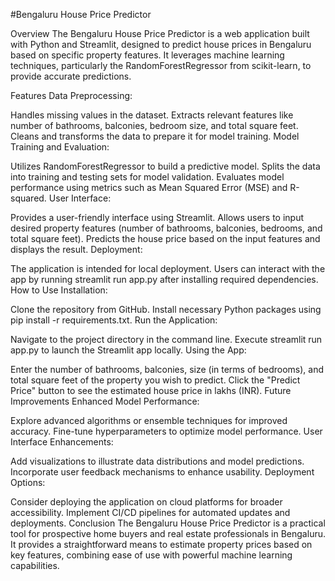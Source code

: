 #Bengaluru House Price Predictor

Overview
The Bengaluru House Price Predictor is a web application built with Python and Streamlit, designed to predict house prices in Bengaluru based on specific property features. It leverages machine learning techniques, particularly the RandomForestRegressor from scikit-learn, to provide accurate predictions.

Features
Data Preprocessing:

Handles missing values in the dataset.
Extracts relevant features like number of bathrooms, balconies, bedroom size, and total square feet.
Cleans and transforms the data to prepare it for model training.
Model Training and Evaluation:

Utilizes RandomForestRegressor to build a predictive model.
Splits the data into training and testing sets for model validation.
Evaluates model performance using metrics such as Mean Squared Error (MSE) and R-squared.
User Interface:

Provides a user-friendly interface using Streamlit.
Allows users to input desired property features (number of bathrooms, balconies, bedrooms, and total square feet).
Predicts the house price based on the input features and displays the result.
Deployment:

The application is intended for local deployment.
Users can interact with the app by running streamlit run app.py after installing required dependencies.
How to Use
Installation:

Clone the repository from GitHub.
Install necessary Python packages using pip install -r requirements.txt.
Run the Application:

Navigate to the project directory in the command line.
Execute streamlit run app.py to launch the Streamlit app locally.
Using the App:

Enter the number of bathrooms, balconies, size (in terms of bedrooms), and total square feet of the property you wish to predict.
Click the "Predict Price" button to see the estimated house price in lakhs (INR).
Future Improvements
Enhanced Model Performance:

Explore advanced algorithms or ensemble techniques for improved accuracy.
Fine-tune hyperparameters to optimize model performance.
User Interface Enhancements:

Add visualizations to illustrate data distributions and model predictions.
Incorporate user feedback mechanisms to enhance usability.
Deployment Options:

Consider deploying the application on cloud platforms for broader accessibility.
Implement CI/CD pipelines for automated updates and deployments.
Conclusion
The Bengaluru House Price Predictor is a practical tool for prospective home buyers and real estate professionals in Bengaluru. It provides a straightforward means to estimate property prices based on key features, combining ease of use with powerful machine learning capabilities.
